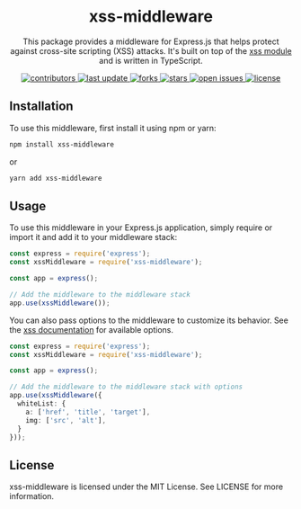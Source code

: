 <div align="center">

  <h1>xss-middleware</h1>
  
  <p>
   This package provides a middleware for Express.js that helps protect against cross-site scripting (XSS) attacks. It's built on top of the <a href="https://www.npmjs.com/package/xss">xss module</a> and is written in TypeScript.
 
  </p>
  
  
<!-- Badges -->
<p>
  <a href="https://github.com/Louis3797/xss-middleware/graphs/contributors">
    <img src="https://img.shields.io/github/contributors/Louis3797/xss-middleware" alt="contributors" />
  </a>
  <a href="">
    <img src="https://img.shields.io/github/last-commit/Louis3797/xss-middleware" alt="last update" />
  </a>
  <a href="https://github.com/Louis3797/xss-middleware/network/members">
    <img src="https://img.shields.io/github/forks/Louis3797/xss-middleware" alt="forks" />
  </a>
  <a href="https://github.com/Louis3797/xss-middleware/stargazers">
    <img src="https://img.shields.io/github/stars/Louis3797/xss-middleware" alt="stars" />
  </a>
  <a href="https://github.com/Louis3797/xss-middleware/issues/">
    <img src="https://img.shields.io/github/issues/Louis3797/xss-middleware" alt="open issues" />
  </a>
  <a href="https://github.com/Louis3797/xss-middleware/blob/main/LICENSE">
    <img src="https://img.shields.io/github/license/Louis3797/xss-middleware.svg" alt="license" />
  </a>
</p>

</div>

## Installation

To use this middleware, first install it using npm or yarn:
```bash
npm install xss-middleware
```

or 

```bash
yarn add xss-middleware
```


## Usage
To use this middleware in your Express.js application, simply require or import it and add it to your middleware stack:

```ts
const express = require('express'); 
const xssMiddleware = require('xss-middleware');

const app = express();

// Add the middleware to the middleware stack
app.use(xssMiddleware());
```

You can also pass options to the middleware to customize its behavior. See the [xss documentation](https://jsxss.com/en/options.html) for available options.

```ts
const express = require('express'); 
const xssMiddleware = require('xss-middleware');

const app = express();

// Add the middleware to the middleware stack with options
app.use(xssMiddleware({
  whiteList: {
    a: ['href', 'title', 'target'],
    img: ['src', 'alt'],
  }
}));
```

## License
xss-middleware is licensed under the MIT License. See LICENSE for more information.